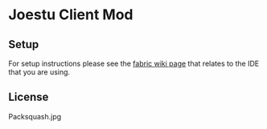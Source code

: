 # Joestu Client Mod

## Setup

For setup instructions please see the [fabric wiki page](https://fabricmc.net/wiki/tutorial:setup) that relates to the IDE that you are using.

## License

Packsquash.jpg